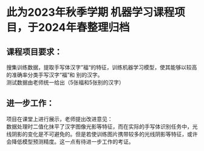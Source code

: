 # 此为2023年秋季学期 机器学习课程项目，于2024年春整理归档

## 课程项目要求：
搜集训练数据，提取手写体汉字”福“的特征，训练机器学习模型，使其能够以较高的准确率分类手写汉字“福”和 别的汉字。   
测试数据由老师统一给出（5张福和5张别的汉字）




## 进一步工作：
项目在课堂上进行展示，老师提出改进意见：  
数据处理时二值化抹平了汉字图像光影等特征，而在实际的手写体识别任务中，光线阴影的变化是不可避免的。但是若使训练图片携带较多的光线阴影等特征，或许会降低模型预测精度。这一点有待进一步工作的考证。
